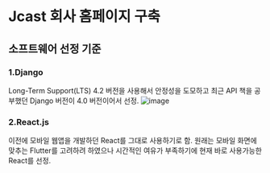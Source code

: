 # Jcast 회사 홈페이지 구축

## 소프트웨어 선정 기준
### 1.Django
Long-Term Support(LTS) 4.2 버전을 사용해서 안정성을 도모하고 최근 API 책을 공부했던 Django 버전이 4.0 버전이어서 선정.
![image](https://github.com/knockinthecave/Jcast-company-website/assets/98227391/75b2c876-566b-46e4-9424-ba5ff07fe8ca)

### 2.React.js
이전에 모바일 웹앱을 개발하던 React를 그대로 사용하기로 함. 원래는 모바일 화면에 맞추는 Flutter를 고려하려 하였으나 시간적인 여유가 부족하기에 현재 바로 사용가능한 React를 선정.


